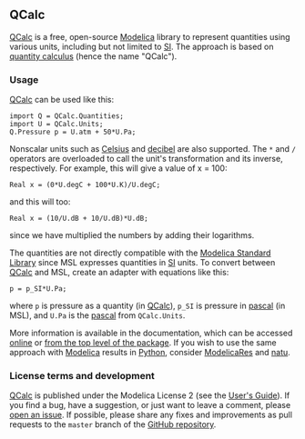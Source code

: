 QCalc
-----

[QCalc] is a free, open-source [Modelica] library to represent quantities using
various units, including but not limited to [SI].  The approach is based on
[quantity calculus] (hence the name "QCalc").

### Usage

[QCalc] can be used like this:

    import Q = QCalc.Quantities;
    import U = QCalc.Units;
    Q.Pressure p = U.atm + 50*U.Pa;

Nonscalar units such as [Celsius] and [decibel] are also supported.  The `*` and
`/` operators are overloaded to call the unit's transformation and its inverse,
respectively.  For example, this will give a value of x = 100:

    Real x = (0*U.degC + 100*U.K)/U.degC;

and this will too:

    Real x = (10/U.dB + 10/U.dB)*U.dB;

since we have multiplied the numbers by adding their logarithms.

The quantities are not directly compatible with the [Modelica Standard Library]
since MSL expresses quantities in [SI] units.  To convert between [QCalc] and
MSL, create an adapter with equations like this:

    p = p_SI*U.Pa;

where `p` is pressure as a quantity (in [QCalc]), `p_SI` is pressure in
[pascal][] (in MSL), and `U.Pa` is
the [pascal] from `QCalc.Units`.

More information is available in the documentation, which can be accessed
[online](http://kdavies4.github.com/QCalc) or
[from the top level of the package](QCalc/package.mo).  If you wish to use the
same approach with [Modelica] results in [Python], consider [ModelicaRes] and
[natu].

### License terms and development

[QCalc] is published under the Modelica License 2 (see the
[User's Guide](http://kdavies4.github.com/QCalc/QCalc_UsersGuide.html#Units.UsersGuide.License)).
If you find a bug, have a suggestion, or just want to leave a comment, please
[open an issue](https://github.com/kdavies4/QCalc/issues/new).  If possible,
please share any fixes and improvements as pull requests to the `master` branch
of the [GitHub repository].


[QCalc]: http://kdavies4.github.io/QCalc/
[quantity calculus]: http://en.wikipedia.org/wiki/Quantity_calculus
[Modelica]: https://www.modelica.org/
[Modelica Standard Library]: https://github.com/modelica/Modelica
[SI]: http://en.wikipedia.org/wiki/International_System_of_Units
[Celsius]: http://en.wikipedia.org/wiki/Celsius
[decibel]: http://en.wikipedia.org/wiki/Decibel
[pascal]: http://en.wikipedia.org//wiki/Pascal_(unit)
[Python]: https://www.python.org
[ModelicaRes]: http://kdavies4.github.io/ModelicaRes/
[natu]: http://kdavies4.github.io/natu/
[GitHub repository]: https://github.com/kdavies4/QCalc
